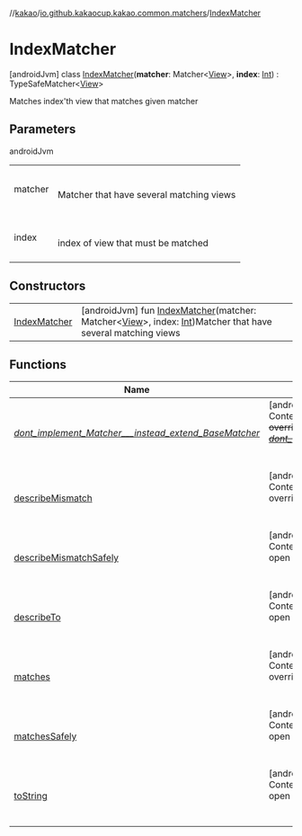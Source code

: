 //[kakao](../../../index.md)/[io.github.kakaocup.kakao.common.matchers](../index.md)/[IndexMatcher](index.md)



# IndexMatcher  
 [androidJvm] class [IndexMatcher](index.md)(**matcher**: Matcher<[View](https://developer.android.com/reference/kotlin/android/view/View.html)>, **index**: [Int](https://kotlinlang.org/api/latest/jvm/stdlib/kotlin/-int/index.html)) : TypeSafeMatcher<[View](https://developer.android.com/reference/kotlin/android/view/View.html)> 

Matches index'th view that matches given matcher

   


## Parameters  
  
androidJvm  
  
| | |
|---|---|
| <a name="io.github.kakaocup.kakao.common.matchers/IndexMatcher///PointingToDeclaration/"></a>matcher| <a name="io.github.kakaocup.kakao.common.matchers/IndexMatcher///PointingToDeclaration/"></a><br><br>Matcher that have several matching views<br><br>|
| <a name="io.github.kakaocup.kakao.common.matchers/IndexMatcher///PointingToDeclaration/"></a>index| <a name="io.github.kakaocup.kakao.common.matchers/IndexMatcher///PointingToDeclaration/"></a><br><br>index of view that must be matched<br><br>|
  


## Constructors  
  
| | |
|---|---|
| <a name="io.github.kakaocup.kakao.common.matchers/IndexMatcher/IndexMatcher/#org.hamcrest.Matcher[android.view.View]#kotlin.Int/PointingToDeclaration/"></a>[IndexMatcher](-index-matcher.md)| <a name="io.github.kakaocup.kakao.common.matchers/IndexMatcher/IndexMatcher/#org.hamcrest.Matcher[android.view.View]#kotlin.Int/PointingToDeclaration/"></a> [androidJvm] fun [IndexMatcher](-index-matcher.md)(matcher: Matcher<[View](https://developer.android.com/reference/kotlin/android/view/View.html)>, index: [Int](https://kotlinlang.org/api/latest/jvm/stdlib/kotlin/-int/index.html))Matcher that have several matching views   <br>|


## Functions  
  
|  Name |  Summary | 
|---|---|
| <a name="org.hamcrest/BaseMatcher/_dont_implement_Matcher___instead_extend_BaseMatcher_/#/PointingToDeclaration/"></a>[_dont_implement_Matcher___instead_extend_BaseMatcher_](../-view-pager2-adapter-size-matcher/index.md#1188943711%2FFunctions%2F34310170)| <a name="org.hamcrest/BaseMatcher/_dont_implement_Matcher___instead_extend_BaseMatcher_/#/PointingToDeclaration/"></a>[androidJvm]  <br>Content  <br>~~override~~ ~~fun~~ [~~_dont_implement_Matcher___instead_extend_BaseMatcher_~~](../-view-pager2-adapter-size-matcher/index.md#1188943711%2FFunctions%2F34310170)~~(~~~~)~~  <br><br><br>|
| <a name="org.hamcrest/TypeSafeMatcher/describeMismatch/#kotlin.Any#org.hamcrest.Description/PointingToDeclaration/"></a>[describeMismatch](../-text-input-layout-hint-enabled-matcher/index.md#334181509%2FFunctions%2F34310170)| <a name="org.hamcrest/TypeSafeMatcher/describeMismatch/#kotlin.Any#org.hamcrest.Description/PointingToDeclaration/"></a>[androidJvm]  <br>Content  <br>override fun [describeMismatch](../-text-input-layout-hint-enabled-matcher/index.md#334181509%2FFunctions%2F34310170)(p0: [Any](https://kotlinlang.org/api/latest/jvm/stdlib/kotlin/-any/index.html), p1: Description)  <br><br><br>|
| <a name="org.hamcrest/TypeSafeMatcher/describeMismatchSafely/#android.view.View#org.hamcrest.Description/PointingToDeclaration/"></a>[describeMismatchSafely](../-text-input-layout-hint-enabled-matcher/index.md#-1946039083%2FFunctions%2F34310170)| <a name="org.hamcrest/TypeSafeMatcher/describeMismatchSafely/#android.view.View#org.hamcrest.Description/PointingToDeclaration/"></a>[androidJvm]  <br>Content  <br>open fun [describeMismatchSafely](../-text-input-layout-hint-enabled-matcher/index.md#-1946039083%2FFunctions%2F34310170)(p0: [View](https://developer.android.com/reference/kotlin/android/view/View.html), p1: Description)  <br><br><br>|
| <a name="io.github.kakaocup.kakao.common.matchers/IndexMatcher/describeTo/#org.hamcrest.Description/PointingToDeclaration/"></a>[describeTo](describe-to.md)| <a name="io.github.kakaocup.kakao.common.matchers/IndexMatcher/describeTo/#org.hamcrest.Description/PointingToDeclaration/"></a>[androidJvm]  <br>Content  <br>open override fun [describeTo](describe-to.md)(desc: Description)  <br><br><br>|
| <a name="org.hamcrest/TypeSafeMatcher/matches/#kotlin.Any/PointingToDeclaration/"></a>[matches](../-text-input-layout-hint-enabled-matcher/index.md#-1371377999%2FFunctions%2F34310170)| <a name="org.hamcrest/TypeSafeMatcher/matches/#kotlin.Any/PointingToDeclaration/"></a>[androidJvm]  <br>Content  <br>override fun [matches](../-text-input-layout-hint-enabled-matcher/index.md#-1371377999%2FFunctions%2F34310170)(p0: [Any](https://kotlinlang.org/api/latest/jvm/stdlib/kotlin/-any/index.html)): [Boolean](https://kotlinlang.org/api/latest/jvm/stdlib/kotlin/-boolean/index.html)  <br><br><br>|
| <a name="io.github.kakaocup.kakao.common.matchers/IndexMatcher/matchesSafely/#android.view.View/PointingToDeclaration/"></a>[matchesSafely](matches-safely.md)| <a name="io.github.kakaocup.kakao.common.matchers/IndexMatcher/matchesSafely/#android.view.View/PointingToDeclaration/"></a>[androidJvm]  <br>Content  <br>open override fun [matchesSafely](matches-safely.md)(view: [View](https://developer.android.com/reference/kotlin/android/view/View.html)): [Boolean](https://kotlinlang.org/api/latest/jvm/stdlib/kotlin/-boolean/index.html)  <br><br><br>|
| <a name="org.hamcrest/BaseMatcher/toString/#/PointingToDeclaration/"></a>[toString](../-view-pager2-adapter-size-matcher/index.md#-908184799%2FFunctions%2F34310170)| <a name="org.hamcrest/BaseMatcher/toString/#/PointingToDeclaration/"></a>[androidJvm]  <br>Content  <br>open override fun [toString](../-view-pager2-adapter-size-matcher/index.md#-908184799%2FFunctions%2F34310170)(): [String](https://kotlinlang.org/api/latest/jvm/stdlib/kotlin/-string/index.html)  <br><br><br>|

